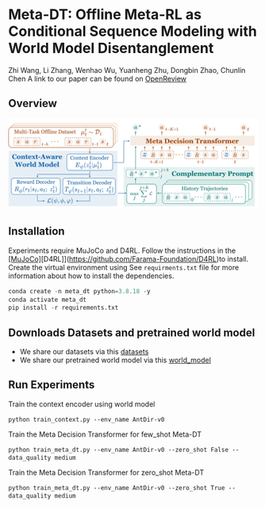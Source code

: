 # **Meta-DT: Offline Meta-RL as Conditional Sequence Modeling with World Model Disentanglement**
Zhi Wang, Li Zhang, Wenhao Wu, Yuanheng Zhu, Dongbin Zhao, Chunlin Chen
A link to our paper can be found on [OpenReview](https://openreview.net/forum?id=U9MzoDOKZu&referrer=%5BAuthor%20Console%5D(%2Fgroup%3Fid%3DNeurIPS.cc%2F2024%2FConference%2FAuthors%23your-submissions))
## **Overview**
![MetaDT](./Meta-DT.jpg)
## **Installation**
Experiments require MuJoCo and D4RL. Follow the instructions in the [[MuJoCo]](https://github.com/openai/mujoco-py)[D4RL]](https://github.com/Farama-Foundation/D4RL)to install.
Create the virtual environment using 
See `requirments.txt` file for more information about how to install the dependencies.
```python
conda create -n meta_dt python=3.8.18 -y
conda activate meta_dt
pip install -r requirements.txt
```
## **Downloads Datasets and pretrained world model**
 - We share our datasets via this [datasets](https://drive.google.com/file/d/1hCVfXOpyBSQv9SRRHgHtq3W4EPVYSY0Z/view?usp=drive_link)
 - We share our pretrained world model via this [world_model](https://drive.google.com/file/d/1HdNOpMooftr9jVn4vwqS005OIsbdgToX/view?usp=drive_link)
## **Run Experiments**
Train the context encoder using world model 
```
python train_context.py --env_name AntDir-v0
```

Train the Meta Decision Transformer for few_shot Meta-DT
```
python train_meta_dt.py --env_name AntDir-v0 --zero_shot False --data_quality medium 
```
Train the Meta Decision Transformer for zero_shot Meta-DT
```
python train_meta_dt.py --env_name AntDir-v0 --zero_shot True --data_quality medium
```
